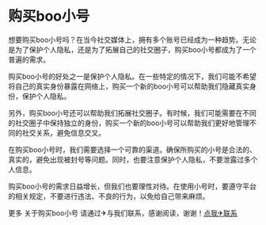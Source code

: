 # 购买boo小号

想要购买boo小号吗？在当今社交媒体上，拥有多个账号已经成为一种趋势。无论是为了保护个人隐私，还是为了拓展自己的社交圈子，购买boo小号都成为了一个普遍的需求。

购买boo小号的好处之一是保护个人隐私。在一些特定的情况下，我们可能不希望将自己的真实身份暴露在网络上，购买一个新的boo小号可以帮助我们隐藏真实身份，保护个人隐私。

另外，购买boo小号还可以帮助我们拓展社交圈子。有时候，我们可能需要在不同的社交圈子中保持独立的身份，购买一个新的boo小号可以帮助我们更好地管理不同的社交关系，避免信息交叉。

在购买boo小号时，我们需要选择一个可靠的渠道。确保所购买的小号是合法的、真实的，避免出现被封号等问题。同时，也要注意保护个人隐私，不要泄露过多个人信息。

购买boo小号的需求日益增长，但我们也要理性对待。在使用小号时，要遵守平台的相关规定，不要进行违法、不良的行为，以免给自己带来麻烦。

更多 关于购买boo小号 请通过✈与我们联系，感谢阅读，谢谢！[点我✈联系](https://a.k02.cc)